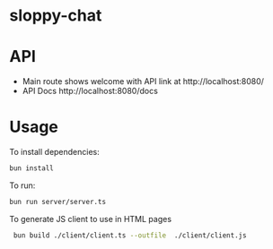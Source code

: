 # sloppy-chat

# API

* Main route shows welcome with API link at http://localhost:8080/
* API Docs http://localhost:8080/docs
  
# Usage 

To install dependencies:

```bash
bun install
```

To run:

```bash
bun run server/server.ts
```

To generate JS client to use in HTML pages
```bash
 bun build ./client/client.ts --outfile  ./client/client.js
```